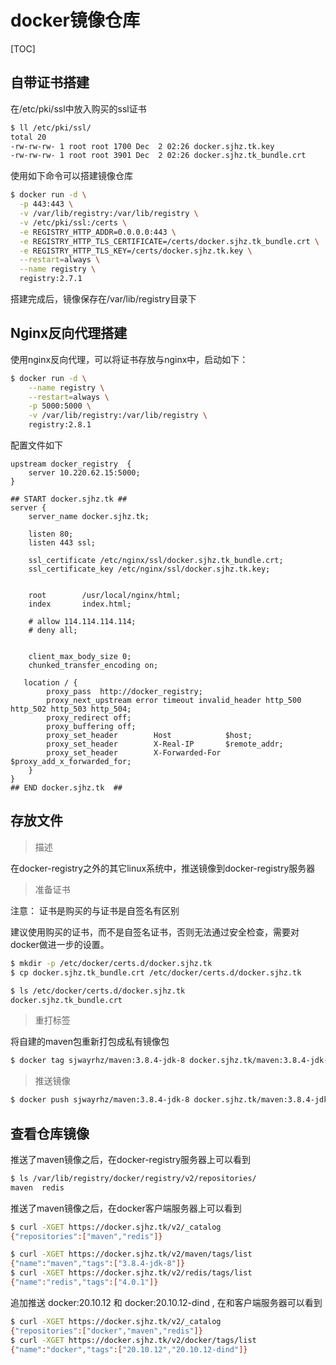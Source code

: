 # docker镜像仓库

[TOC]

## 自带证书搭建

在/etc/pki/ssl中放入购买的ssl证书
```bash
$ ll /etc/pki/ssl/
total 20
-rw-rw-rw- 1 root root 1700 Dec  2 02:26 docker.sjhz.tk.key
-rw-rw-rw- 1 root root 3901 Dec  2 02:26 docker.sjhz.tk_bundle.crt
```

使用如下命令可以搭建镜像仓库

```bash
$ docker run -d \
  -p 443:443 \
  -v /var/lib/registry:/var/lib/registry \
  -v /etc/pki/ssl:/certs \
  -e REGISTRY_HTTP_ADDR=0.0.0.0:443 \
  -e REGISTRY_HTTP_TLS_CERTIFICATE=/certs/docker.sjhz.tk_bundle.crt \
  -e REGISTRY_HTTP_TLS_KEY=/certs/docker.sjhz.tk.key \
  --restart=always \
  --name registry \
  registry:2.7.1
```

搭建完成后，镜像保存在/var/lib/registry目录下

## Nginx反向代理搭建

使用nginx反向代理，可以将证书存放与nginx中，启动如下：

```bash
$ docker run -d \
    --name registry \
    --restart=always \
    -p 5000:5000 \
    -v /var/lib/registry:/var/lib/registry \
    registry:2.8.1
```

配置文件如下

```nginx
upstream docker_registry  {
    server 10.220.62.15:5000;
}

## START docker.sjhz.tk ##
server {
    server_name docker.sjhz.tk;

    listen 80;
    listen 443 ssl;

    ssl_certificate /etc/nginx/ssl/docker.sjhz.tk_bundle.crt;
    ssl_certificate_key /etc/nginx/ssl/docker.sjhz.tk.key;


    root        /usr/local/nginx/html;
    index       index.html;

    # allow 114.114.114.114;
    # deny all;


    client_max_body_size 0;
    chunked_transfer_encoding on;

   location / {
        proxy_pass  http://docker_registry;
        proxy_next_upstream error timeout invalid_header http_500 http_502 http_503 http_504;
        proxy_redirect off;
        proxy_buffering off;
        proxy_set_header        Host            $host;
        proxy_set_header        X-Real-IP       $remote_addr;
        proxy_set_header        X-Forwarded-For $proxy_add_x_forwarded_for;
    }
}
## END docker.sjhz.tk  ##
```



## 存放文件

> 描述

在docker-registry之外的其它linux系统中，推送镜像到docker-registry服务器

> 准备证书

注意： 证书是购买的与证书是自签名有区别

建议使用购买的证书，而不是自签名证书，否则无法通过安全检查，需要对docker做进一步的设置。

```bash
$ mkdir -p /etc/docker/certs.d/docker.sjhz.tk
$ cp docker.sjhz.tk_bundle.crt /etc/docker/certs.d/docker.sjhz.tk

$ ls /etc/docker/certs.d/docker.sjhz.tk
docker.sjhz.tk_bundle.crt
```

> 重打标签

将自建的maven包重新打包成私有镜像包

```bash
$ docker tag sjwayrhz/maven:3.8.4-jdk-8 docker.sjhz.tk/maven:3.8.4-jdk-8
```

> 推送镜像

```bash
$ docker push sjwayrhz/maven:3.8.4-jdk-8 docker.sjhz.tk/maven:3.8.4-jdk-8
```



## 查看仓库镜像

推送了maven镜像之后，在docker-registry服务器上可以看到

```bash
$ ls /var/lib/registry/docker/registry/v2/repositories/
maven  redis
```

推送了maven镜像之后，在docker客户端服务器上可以看到

```bash
$ curl -XGET https://docker.sjhz.tk/v2/_catalog
{"repositories":["maven","redis"]}

$ curl -XGET https://docker.sjhz.tk/v2/maven/tags/list
{"name":"maven","tags":["3.8.4-jdk-8"]}
$ curl -XGET https://docker.sjhz.tk/v2/redis/tags/list
{"name":"redis","tags":["4.0.1"]}
```

追加推送 docker:20.10.12 和 docker:20.10.12-dind , 在和客户端服务器可以看到

```bash
$ curl -XGET https://docker.sjhz.tk/v2/_catalog
{"repositories":["docker","maven","redis"]}
$ curl -XGET https://docker.sjhz.tk/v2/docker/tags/list
{"name":"docker","tags":["20.10.12","20.10.12-dind"]}
```


